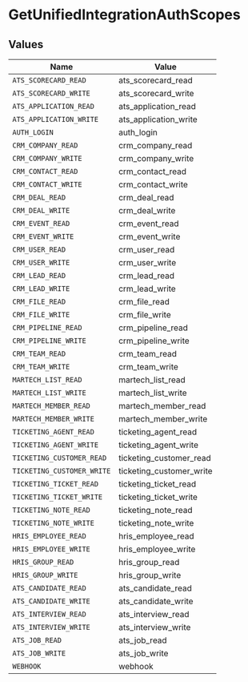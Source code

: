# GetUnifiedIntegrationAuthScopes


## Values

| Name                       | Value                      |
| -------------------------- | -------------------------- |
| `ATS_SCORECARD_READ`       | ats_scorecard_read         |
| `ATS_SCORECARD_WRITE`      | ats_scorecard_write        |
| `ATS_APPLICATION_READ`     | ats_application_read       |
| `ATS_APPLICATION_WRITE`    | ats_application_write      |
| `AUTH_LOGIN`               | auth_login                 |
| `CRM_COMPANY_READ`         | crm_company_read           |
| `CRM_COMPANY_WRITE`        | crm_company_write          |
| `CRM_CONTACT_READ`         | crm_contact_read           |
| `CRM_CONTACT_WRITE`        | crm_contact_write          |
| `CRM_DEAL_READ`            | crm_deal_read              |
| `CRM_DEAL_WRITE`           | crm_deal_write             |
| `CRM_EVENT_READ`           | crm_event_read             |
| `CRM_EVENT_WRITE`          | crm_event_write            |
| `CRM_USER_READ`            | crm_user_read              |
| `CRM_USER_WRITE`           | crm_user_write             |
| `CRM_LEAD_READ`            | crm_lead_read              |
| `CRM_LEAD_WRITE`           | crm_lead_write             |
| `CRM_FILE_READ`            | crm_file_read              |
| `CRM_FILE_WRITE`           | crm_file_write             |
| `CRM_PIPELINE_READ`        | crm_pipeline_read          |
| `CRM_PIPELINE_WRITE`       | crm_pipeline_write         |
| `CRM_TEAM_READ`            | crm_team_read              |
| `CRM_TEAM_WRITE`           | crm_team_write             |
| `MARTECH_LIST_READ`        | martech_list_read          |
| `MARTECH_LIST_WRITE`       | martech_list_write         |
| `MARTECH_MEMBER_READ`      | martech_member_read        |
| `MARTECH_MEMBER_WRITE`     | martech_member_write       |
| `TICKETING_AGENT_READ`     | ticketing_agent_read       |
| `TICKETING_AGENT_WRITE`    | ticketing_agent_write      |
| `TICKETING_CUSTOMER_READ`  | ticketing_customer_read    |
| `TICKETING_CUSTOMER_WRITE` | ticketing_customer_write   |
| `TICKETING_TICKET_READ`    | ticketing_ticket_read      |
| `TICKETING_TICKET_WRITE`   | ticketing_ticket_write     |
| `TICKETING_NOTE_READ`      | ticketing_note_read        |
| `TICKETING_NOTE_WRITE`     | ticketing_note_write       |
| `HRIS_EMPLOYEE_READ`       | hris_employee_read         |
| `HRIS_EMPLOYEE_WRITE`      | hris_employee_write        |
| `HRIS_GROUP_READ`          | hris_group_read            |
| `HRIS_GROUP_WRITE`         | hris_group_write           |
| `ATS_CANDIDATE_READ`       | ats_candidate_read         |
| `ATS_CANDIDATE_WRITE`      | ats_candidate_write        |
| `ATS_INTERVIEW_READ`       | ats_interview_read         |
| `ATS_INTERVIEW_WRITE`      | ats_interview_write        |
| `ATS_JOB_READ`             | ats_job_read               |
| `ATS_JOB_WRITE`            | ats_job_write              |
| `WEBHOOK`                  | webhook                    |